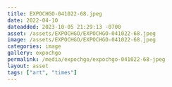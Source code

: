 ```yaml
---
title: EXPOCHGO-041022-68.jpeg
date: 2022-04-10
dateadded: 2023-10-05 21:29:13 -0700
asset: /assets/EXPOCHGO/EXPOCHGO-041022-68.jpeg
image: /assets/EXPOCHGO/EXPOCHGO-041022-68.jpeg
categories: image
gallery: expochgo
permalink: /media/expochgo/expochgo-041022-68-jpeg
layout: asset
tags: ["art", "times"]
--- 
```

